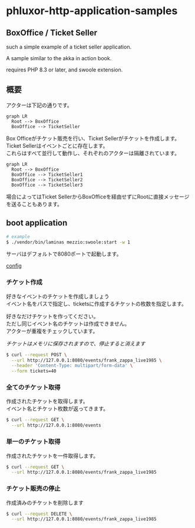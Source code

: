 # phluxor-http-application-samples

## BoxOffice / Ticket Seller 

such a simple example of a ticket seller application.  

A sample similar to the akka in action book.

requires PHP 8.3 or later, and swoole extension.

## 概要

アクターは下記の通りです。

```mermaid
graph LR
  Root --> BoxOffice
  BoxOffice --> TicketSeller

```

Box Officeがチケット販売を行い、Ticket Sellerがチケットを作成します。  
Ticket Sellerはイベントごとに存在します。  
これらはすべて並行して動作し、それぞれのアクターは隔離されています。  

```mermaid
graph LR
  Root --> BoxOffice
  BoxOffice --> TicketSeller1
  BoxOffice --> TicketSeller2
  BoxOffice --> TicketSeller3
```


場合によってはTicket SellerからBoxOfficeを経由せずにRootに直接メッセージを送ることもあります。  

## boot application

```bash
# example
$ ./vendor/bin/laminas mezzio:swoole:start -w 1
```

サーバはデフォルトで8080ポートで起動します。

[config](/config/autoload/swoole.local.php)

### チケット作成

好きなイベントのチケットを作成しましょう  
イベント名をパスで指定し、ticketsに作成するチケットの枚数を指定します。

好きなだけチケットを作ってください。  
ただし同じイベント名のチケットは作成できません。  
アクターが重複をチェックしています。

*チケットはメモリに保存されますので、停止すると消えます*

```bash
$ curl --request POST \
  --url http://127.0.0.1:8080/events/frank_zappa_live1985 \
  --header 'Content-Type: multipart/form-data' \
  --form tickets=40
```

### 全てのチケット取得

作成されたチケットを取得します。  
イベント名とチケット枚数が返ってきます。

```bash
$ curl --request GET \
  --url http://127.0.0.1:8080/events
```

### 単一のチケット取得

作成されたチケットを一件取得します。

```bash
$ curl --request GET \
  --url http://127.0.0.1:8080/events/frank_zappa_live1985
```

### チケット販売の停止

作成済みのチケットを削除します

```bash
$ curl --request DELETE \
  --url http://127.0.0.1:8080/events/frank_zappa_live1985
```
